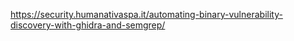 https://security.humanativaspa.it/automating-binary-vulnerability-discovery-with-ghidra-and-semgrep/